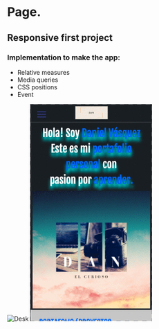 # Page.

## Responsive first project

### Implementation to make the app:

- Relative measures
- Media queries
- CSS positions
- Event

![Desk](https://github.com/Daniel-Vasquez/responsive-design/blob/master/snapshots/responsiveDesk.gif)
![Mobile](https://github.com/Daniel-Vasquez/responsive-design/blob/master/snapshots/responsiveMobile.gif)
